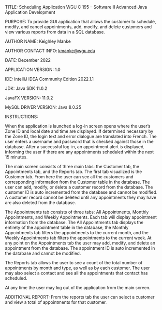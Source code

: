 TITLE: Scheduling Application
WGU C 195 – Software II
Advanced Java Application Development

PURPOSE: To provide GUI application that allows the customer to schedule, modify, and cancel appointments, add, modify, and delete customers and view various reports from data in a SQL database. 

AUTHOR NAME: Keighley Manke  

AUTHOR CONTACT INFO: kmanke@wgu.edu

DATE: December 2022 

APPLICATION VERSION: 1.0

IDE: IntelliJ IDEA Community Edition 2022.1.1

JDK: Java SDK 11.0.2

JavaFX VERSION:  11.0.2

MySQL DRIVER VERSION: Java 8.0.25

INSTRUCTIONS:

When the application is launched a log-in screen opens where the user’s Zone ID and local date and time are displayed. If determined necessary by the Zone ID, the login text and error dialogue are translated into French. The user enters a username and password that is checked against those in the database. After a successful log-in, an appointment alert is displayed, informing the user if there are any appointments scheduled within the next 15 minutes. 

The main screen consists of three main tabs: the Customer tab, the Appointments tab, and the Reports tab. The first tab visualized is the Customer tab. From here the user can see all the customers and corresponding information from the Customer table in the database. The user can add, modify, or delete a customer record from the database. The customer ID is auto incremented from the database and cannot be modified. A customer record cannot be deleted until any appointments they may have are also deleted from the database. 

The Appointments tab consists of three tabs: All Appointments, Monthly Appointments, and Weekly Appointments. Each tab will display appointment information from the database. The All Appointments tab displays the entirety of the appointment table in the database, the Monthly Appointments tab filters the appointments to the current month, and the Weekly Appointments tab filters the appointments to the current week. At any point on the Appointments tab the user may add, modify, and delete an appointment from the database. The appointment ID is auto incremented in the database and cannot be modified. 

The Reports tab allows the user to see a count of the total number of appointments by month and type, as well as by each customer. The user may also select a contact and see all the appointments that contact has scheduled.

At any time the user may log out of the application from the main screen. 

ADDITIONAL REPORT: From the reports tab the user can select a customer and view a total of appointments for that customer. 




